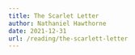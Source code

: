 ```yaml
---
title: The Scarlet Letter
author: Nathaniel Hawthorne
date: 2021-12-31
url: /reading/the-scarlett-letter
---
```

